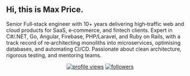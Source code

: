 ## Hi, this is Max Price.
Senior Full‑stack engineer with 10+ years delivering high‑traffic web and cloud products for SaaS, e‑commerce, and fintech clients. Expert in C#/.NET, Go, Angular, Firebase, PHP/Laravel, and Ruby on Rails, with a track record of re‑architecting monoliths into microservices, optimising databases, and automating CI/CD. Passionate about clean architecture, rigorous testing, and mentoring teams.
<p align="center">
  <a href="https://github.com/ArnoldW-dev"><a href="https://github.com/ArnoldW-dev"><img src="https://komarev.com/ghpvc/?username=ArnoldW-dev&style=flat" alt="profile views"></a></a>
  <a href="https://github.com/ArnoldW-dev?tab=followers"><img src="https://img.shields.io/github/followers/ArnoldW-dev?label=Followers&style=flat" alt="followers"></a>
</p>


